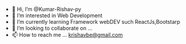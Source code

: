 - 👋 Hi, I’m @Kumar-Rishav-py
- 👀 I’m interested in Web Development 
- 🌱 I’m currently learning Framework webDEV such ReactJs,Bootstarp
- 💞️ I’m looking to collaborate on ...
- 📫 How to reach me ... krishavbe@gmail.com

<!---
Kumar-Rishav-py/Kumar-Rishav-py is a ✨ special ✨ repository because its `README.md` (this file) appears on your GitHub profile.
You can click the Preview link to take a look at your changes.
--->

